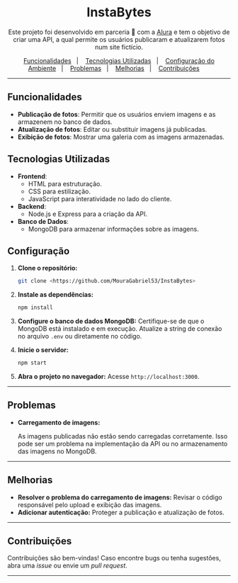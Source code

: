<h1 align="center"> InstaBytes </h1>

<p align="center">
Este projeto foi desenvolvido em parceria 🤝 com a <a href="https://www.alura.com.br/">Alura</a> e tem o objetivo de criar uma API, a qual permite os usuários publicaram e atualizarem fotos num site fictício. 
</p>

<p align="center">
  <a href="#funcionalidades">Funcionalidades</a>&nbsp;&nbsp;&nbsp;|&nbsp;&nbsp;&nbsp;
  <a href="#tecnologias-utilizadas">Tecnologias Utilizadas</a>&nbsp;&nbsp;&nbsp;|&nbsp;&nbsp;&nbsp;
  <a href="#configuração">Configuração do Ambiente</a>&nbsp;&nbsp;&nbsp;|&nbsp;&nbsp;&nbsp;
  <a href="#problemas">Problemas</a>&nbsp;&nbsp;&nbsp;|&nbsp;&nbsp;&nbsp;
  <a href="#melhorias">Melhorias</a>&nbsp;&nbsp;&nbsp;|&nbsp;&nbsp;&nbsp;
  <a href="#contribuições">Contribuições</a>&nbsp;&nbsp;&nbsp;&nbsp;&nbsp;&nbsp;  
</p>

---

## Funcionalidades

- **Publicação de fotos**: Permitir que os usuários enviem imagens e as armazenem no banco de dados.
- **Atualização de fotos**: Editar ou substituir imagens já publicadas.
- **Exibição de fotos**: Mostrar uma galeria com as imagens armazenadas.

## Tecnologias Utilizadas

- **Frontend**:
  - HTML para estruturação.
  - CSS para estilização.
  - JavaScript para interatividade no lado do cliente.
- **Backend**:
  - Node.js e Express para a criação da API.
- **Banco de Dados**:
  - MongoDB para armazenar informações sobre as imagens.

## Configuração

1. **Clone o repositório:**
   ```bash
   git clone <https://github.com/MouraGabriel53/InstaBytes>
   ```

2. **Instale as dependências:**
   ```bash
   npm install
   ```

3. **Configure o banco de dados MongoDB:**
   Certifique-se de que o MongoDB está instalado e em execução. Atualize a string de conexão no arquivo `.env` ou diretamente no código.

4. **Inicie o servidor:**
   ```bash
   npm start
   ```

5. **Abra o projeto no navegador:**
   Acesse `http://localhost:3000`.

---

## Problemas

- **Carregamento de imagens:**
  
  As imagens publicadas não estão sendo carregadas corretamente. Isso pode ser um problema na implementação da API ou no armazenamento das imagens no MongoDB.

---

## Melhorias

- **Resolver o problema do carregamento de imagens:** Revisar o código responsável pelo upload e exibição das imagens.
- **Adicionar autenticação:** Proteger a publicação e atualização de fotos.

---

## Contribuições

Contribuições são bem-vindas! Caso encontre bugs ou tenha sugestões, abra uma *issue* ou envie um *pull request*.

---


